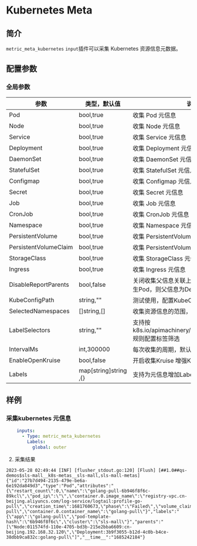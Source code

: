 # Kubernetes Meta

## 简介

`metric_meta_kubernetes` `input`插件可以采集 Kubernetes 资源信息元数据。

## 配置参数

### 全局参数

| 参数                    | 类型，默认值                | 说明                                                      |
|-----------------------|-----------------------|---------------------------------------------------------|
| Pod                   | bool,true             | 收集 Pod 元信息                                              |   
| Node                  | bool,true             | 收集 Node 元信息                                             |   
| Service               | bool,true             | 收集 Service 元信息                                          |   
| Deployment            | bool,true             | 收集 Deployment 元信息                                       |   
| DaemonSet             | bool,true             | 收集 DaemonSet 元信息                                        |   
| StatefulSet           | bool,true             | 收集 StatefulSet 元信息                                      |   
| Configmap             | bool,true             | 收集 Configmap 元信息                                        |   
| Secret                | bool,true             | 收集 Secret 元信息                                           |   
| Job                   | bool,true             | 收集 Job 元信息                                              |   
| CronJob               | bool,true             | 收集 CronJob 元信息                                          |   
| Namespace             | bool,true             | 收集 Namespace 元信息                                        |   
| PersistentVolume      | bool,true             | 收集 PersistentVolume 元信息                                 |   
| PersistentVolumeClaim | bool,true             | 收集 PersistentVolumeClaim 元信息                            |   
| StorageClass          | bool,true             | 收集 StorageClass 元信息                                     |   
| Ingress               | bool,true             | 收集 Ingress 元信息                                          |   
| DisableReportParents  | bool,false            | 关闭收集父信息关联上报，如Deployment 产生Pod，则父信息为Deployment           |
| KubeConfigPath        | string,""             | 测试使用，配置KubeConfig 地址                                    |
| SelectedNamespaces    | []string,[]           | 收集资源信息的范围，默认是全部                                         |
| LabelSelectors        | string,""             | 支持按 k8s.io/apimachinery/pkg/labels/selector.go 规则配置标签筛选 |
| IntervalMs            | int,300000            | 每次收集的周期，默认300s                                          |
| EnableOpenKruise      | bool,false            | 开启收集Kruise 增强Kubernetes资源信息                             |
| Labels                | map[string]string ,{} | 支持为元信息增加Labels                                          |

## 样例


### 采集kubernetes 元信息

```yaml
    inputs:
      - Type: metric_meta_kubernetes
        Labels:
          global: outer

```

2. 采集结果

```text
2023-05-28 02:49:44 [INF] [flusher_stdout.go:120] [Flush] [##1.0##qs-demos$sls-mall__k8s-metas__sls-mall,sls-mall-metas]	{"id":"27b7d494-2135-479e-be6a-6e192da849d3","type":"Pod","attributes":"{\"restart_count\":0,\"name\":\"golang-pull-6b946f8f6c-89kcl\",\"pod_ip\":\"\",\"container.0.image_name\":\"registry-vpc.cn-beijing.aliyuncs.com/log-service/logtail:profile-go-pull\",\"creation_time\":1681760673,\"phase\":\"Failed\",\"volume_claim\":\"\",\"resource_version\":\"377975647\",\"namespace\":\"profile\",\"workload\":\"golang-pull\",\"container.0.container_name\":\"golang-pull\"}","labels":"{\"app\":\"golang-pull\",\"pod-template-hash\":\"6b946f8f6c\",\"cluster\":\"sls-mall\"}","parents":"[\"Node:011574fd-110e-4705-bd3b-215e2bba6609:cn-beijing.192.168.32.120\",\"Deployment:3b9f3055-b12d-4c0b-b4ce-38dbb9ca832c:golang-pull\"]","__time__":"1685242184"}
```